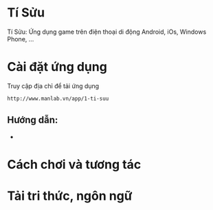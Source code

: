 Tí Sửu
=============

Tí Sửu: Ứng dụng game trên điện thoại di động Android, iOs, Windows Phone, ...


Cài đặt ứng dụng
=============

Truy cập địa chỉ để tải ứng dụng
```bash
http://www.manlab.vn/app/1-ti-suu
```

## Hướng dẫn:
- 



Cách chơi và tương tác
=============




Tải tri thức, ngôn ngữ
=============

